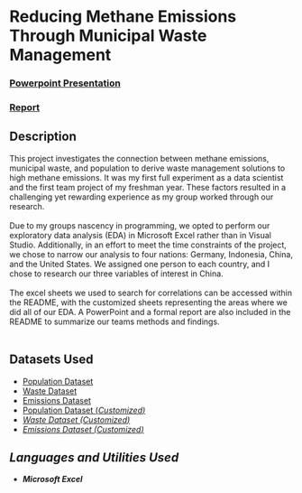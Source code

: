 <h1>Reducing Methane Emissions Through Municipal Waste Management</h1>

 ### [Powerpoint Presentation](https://github.com/eericson2005/Methane-Emissions-vs-Waste/blob/main/DASC_1003H_FTP_Team4_PowerPoint.pdf)
 ### [Report](https://github.com/eericson2005/Methane-Emissions-vs-Waste/blob/3b78c6b8d974253b840e362e62e65531630aeaf7/DASC_1003H_FTP_Team4.pdf)
 
<h2>Description</h2>
This project investigates the connection between methane emissions, municipal waste, and population to derive waste management solutions to high methane emissions. It was my first full experiment as a data scientist and the first team project of my freshman year. These factors resulted in a challenging yet rewarding experience as my group worked through our research.<br/>
<br/>
Due to my groups nascency in programming, we opted to perform our exploratory data analysis (EDA) in Microsoft Excel rather than in Visual Studio. Additionally, in an effort to meet the time constraints of the project, we chose to narrow our analysis to four nations: Germany, Indonesia, China, and the United States. We assigned one person to each country, and I chose to research our three variables of interest in China.<br/>
<br/>
The excel sheets we used to search for correlations can be accessed within the README, with the customized sheets representing the areas where we did all of our EDA. A PowerPoint and a formal report are also included in the README to summarize our teams methods and findings.<br/>
<br/>

<h2>Datasets Used</h2>

- [Population Dataset](https://data.worldbank.org/indicator/SP.POP.TOTL)
- [Waste Dataset](https://data.un.org/Data.aspx?d=ENV&f=variableID%3a1814)
- [Emissions Dataset](https://www.climatewatchdata.org/ghg-emissions?end_year=2020&gases=ch4&sectors=waste&start_year=1990)
- [Population Dataset (<i>Customized<i/>)](https://uark-my.sharepoint.com/:x:/g/personal/ericson_uark_edu/EeqijN9thsZHt8i8ZKQPgGsBkdhJMOXu87yQD6h6dLtU3w?e=hFM9RI)
- [Waste Dataset (<i>Customized<i/>)](https://uark-my.sharepoint.com/:x:/g/personal/ericson_uark_edu/EY4oDB51IEZCkgClup8AnwcB_mwUWKn_k-kA74_hYS03jA?e=cgDrpx)
- [Emissions Dataset (<i>Customized<i/>)](https://uark-my.sharepoint.com/:x:/g/personal/ericson_uark_edu/EVu7F7tFbTZKjkFRqiLq-xYBHkHe3M6e8Ff5uUYzQoVflg?e=xcTf0B)

<h2>Languages and Utilities Used</h2>
 
- <b>Microsoft Excel</b>
